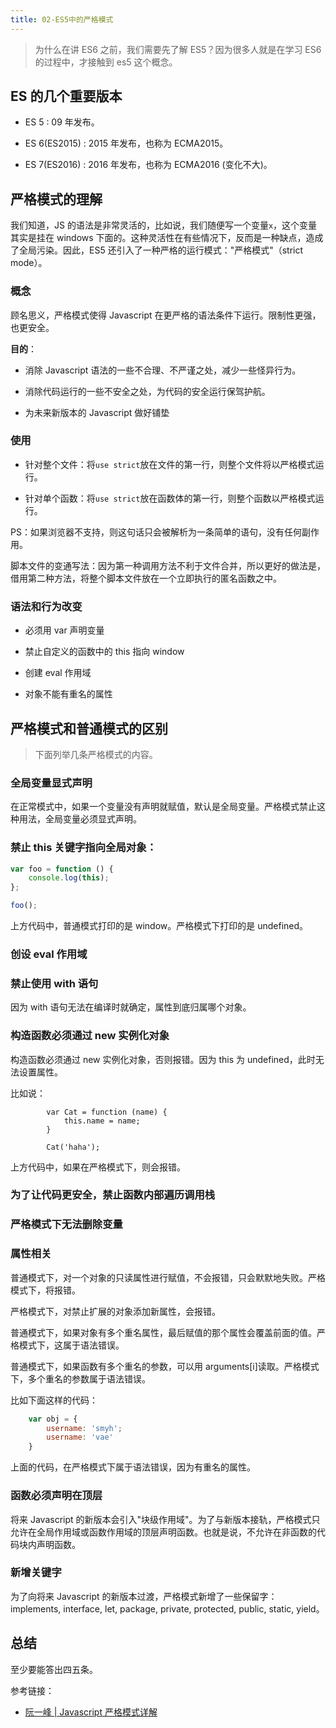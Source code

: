 ```yaml
---
title: 02-ES5中的严格模式
---
```


> 为什么在讲 ES6 之前，我们需要先了解 ES5？因为很多人就是在学习 ES6 的过程中，才接触到 es5 这个概念。

## ES 的几个重要版本

- ES 5 : 09 年发布。

- ES 6(ES2015) : 2015 年发布，也称为 ECMA2015。

- ES 7(ES2016) : 2016 年发布，也称为 ECMA2016 (变化不大)。

## 严格模式的理解

我们知道，JS 的语法是非常灵活的，比如说，我们随便写一个变量`x`，这个变量其实是挂在 windows 下面的。这种灵活性在有些情况下，反而是一种缺点，造成了全局污染。因此，ES5 还引入了一种严格的运行模式："严格模式"（strict mode）。

### 概念

顾名思义，严格模式使得 Javascript 在更严格的语法条件下运行。限制性更强，也更安全。

**目的**：

- 消除 Javascript 语法的一些不合理、不严谨之处，减少一些怪异行为。

- 消除代码运行的一些不安全之处，为代码的安全运行保驾护航。

- 为未来新版本的 Javascript 做好铺垫

### 使用

- 针对整个文件：将`use strict`放在文件的第一行，则整个文件将以严格模式运行。

- 针对单个函数：将`use strict`放在函数体的第一行，则整个函数以严格模式运行。

PS：如果浏览器不支持，则这句话只会被解析为一条简单的语句，没有任何副作用。

脚本文件的变通写法：因为第一种调用方法不利于文件合并，所以更好的做法是，借用第二种方法，将整个脚本文件放在一个立即执行的匿名函数之中。

### 语法和行为改变

- 必须用 var 声明变量

- 禁止自定义的函数中的 this 指向 window

- 创建 eval 作用域

- 对象不能有重名的属性

## 严格模式和普通模式的区别

> 下面列举几条严格模式的内容。

### 全局变量显式声明

在正常模式中，如果一个变量没有声明就赋值，默认是全局变量。严格模式禁止这种用法，全局变量必须显式声明。

### 禁止 this 关键字指向全局对象：

```javascript
var foo = function () {
	console.log(this);
};

foo();
```

上方代码中，普通模式打印的是 window。严格模式下打印的是 undefined。

### 创设 eval 作用域

### 禁止使用 with 语句

因为 with 语句无法在编译时就确定，属性到底归属哪个对象。

### 构造函数必须通过 new 实例化对象

构造函数必须通过 new 实例化对象，否则报错。因为 this 为 undefined，此时无法设置属性。

比如说：

```
        var Cat = function (name) {
            this.name = name;
        }

        Cat('haha');
```

上方代码中，如果在严格模式下，则会报错。

### 为了让代码更安全，禁止函数内部遍历调用栈

### 严格模式下无法删除变量

### 属性相关

普通模式下，对一个对象的只读属性进行赋值，不会报错，只会默默地失败。严格模式下，将报错。

严格模式下，对禁止扩展的对象添加新属性，会报错。

普通模式下，如果对象有多个重名属性，最后赋值的那个属性会覆盖前面的值。严格模式下，这属于语法错误。

普通模式下，如果函数有多个重名的参数，可以用 arguments[i]读取。严格模式下，多个重名的参数属于语法错误。

比如下面这样的代码：

```javascript
	var obj = {
		username: 'smyh';
		username: 'vae'
	}
```

上面的代码，在严格模式下属于语法错误，因为有重名的属性。

### 函数必须声明在顶层

将来 Javascript 的新版本会引入"块级作用域"。为了与新版本接轨，严格模式只允许在全局作用域或函数作用域的顶层声明函数。也就是说，不允许在非函数的代码块内声明函数。

### 新增关键字

为了向将来 Javascript 的新版本过渡，严格模式新增了一些保留字：implements, interface, let, package, private, protected, public, static, yield。

## 总结

至少要能答出四五条。

参考链接：

- [阮一峰 | Javascript 严格模式详解](http://www.ruanyifeng.com/blog/2013/01/javascript_strict_mode.html)
